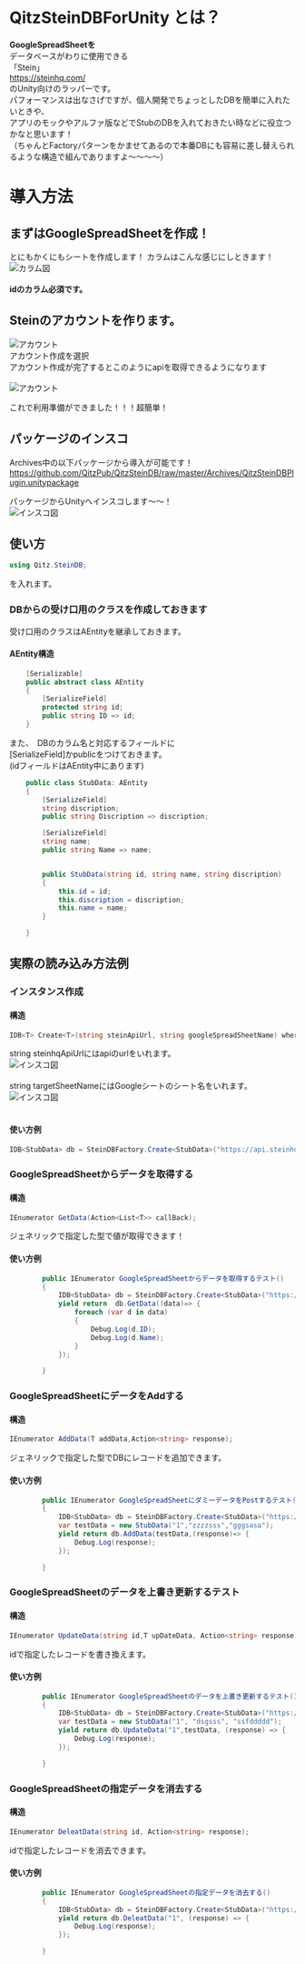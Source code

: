 # QitzSteinDBForUnity とは？

**GoogleSpreadSheetを**<br>
データベースがわりに使用できる<br>
「Stein」<br>
https://steinhq.com/
<br>のUnity向けのラッパーです。<br>
パフォーマンスは出なさげですが、個人開発でちょっとしたDBを簡単に入れたいときや、<br>
アプリのモックやアルファ版などでStubのDBを入れておきたい時などに役立つかなと思います！<br>
（ちゃんとFactoryパターンをかませてあるので本番DBにも容易に差し替えられるような構造で組んでありますよ〜〜〜〜）<br>

# 導入方法

## まずはGoogleSpreadSheetを作成！

とにもかくにもシートを作成します！
カラムはこんな感じにしときます！
![カラム図](https://i.gyazo.com/69a7bcb0cb98c605b296db81fa24b72e.png "カラム")<br>
<br>
**idのカラム必須です。**

## Steinのアカウントを作ります。

![アカウント](https://i.gyazo.com/e4d6a95b15cc31b1abb7d39616684b48.png "アカウント")<br>
アカウント作成を選択<br>
アカウント作成が完了するとこのようにapiを取得できるようになります<br>
<br>
![アカウント](https://i.gyazo.com/e714f41414e63fa55bbb0df893e99a5f.png "アカウント")<br>

これで利用準備ができました！！！超簡単！<br>

## パッケージのインスコ

Archives中の以下パッケージから導入が可能です！<br>
https://github.com/QitzPub/QitzSteinDB/raw/master/Archives/QitzSteinDBPlugin.unitypackage

パッケージからUnityへインスコします〜〜！<br>
![インスコ図](https://i.gyazo.com/33c9b746a8ee226278a1b6d4a43cffce.png "インスコ")<br>


##  使い方

```C#
using Qitz.SteinDB;
```
を入れます。

### DBからの受け口用のクラスを作成しておきます

受け口用のクラスはAEntityを継承しておきます。<br>

#### AEntity構造

```C#
    [Serializable]
    public abstract class AEntity
    {
        [SerializeField]
        protected string id;
        public string ID => id;
    }
```


また、　DBのカラム名と対応するフィールドに<br>
[SerializeField]かpublicをつけておきます。<br>
(idフィールドはAEntity中にあります)

```C#
    public class StubData: AEntity
    {
        [SerializeField]
        string discription;
        public string Discription => discription;

        [SerializeField]
        string name;
        public string Name => name;


        public StubData(string id, string name, string discription)
        {
            this.id = id;
            this.discription = discription;
            this.name = name;
        }

    }
```

##  実際の読み込み方法例


### インスタンス作成

#### 構造
```C#
IDB<T> Create<T>(string steinApiUrl, string googleSpreadSheetName) where T : AEntity
```

string steinhqApiUrlにはapiのurlをいれます。<br>
![インスコ図](https://i.gyazo.com/58e004f245abf906250bf1bb52b28404.png "インスコ")<br>
<br>
string targetSheetNameにはGoogleシートのシート名をいれます。<br>
![インスコ図](https://i.gyazo.com/ab2a1d70a9f2b7c49068dc229f13bbf6.png "インスコ")<br>
<br>

#### 使い方例
```C#
IDB<StubData> db = SteinDBFactory.Create<StubData>("https://api.steinhq.com/v1/storages/5d6093ecbb4eaf04c5eaa2b5", "test_data");
```

### GoogleSpreadSheetからデータを取得する

#### 構造
```C#
IEnumerator GetData(Action<List<T>> callBack);
```
ジェネリックで指定した型で値が取得できます！

#### 使い方例
```C#
        public IEnumerator GoogleSpreadSheetからデータを取得するテスト()
        {
            IDB<StubData> db = SteinDBFactory.Create<StubData>("https://api.steinhq.com/v1/storages/5d6093ecbb4eaf04c5eaa2b5", "test_data");
            yield return  db.GetData((data)=> {
                foreach (var d in data)
                {
                    Debug.Log(d.ID);
                    Debug.Log(d.Name);
                }
            });

        }
```

### GoogleSpreadSheetにデータをAddする

#### 構造
```C#
IEnumerator AddData(T addData,Action<string> response);
```
ジェネリックで指定した型でDBにレコードを追加できます。

#### 使い方例
```C#
        public IEnumerator GoogleSpreadSheetにダミーデータをPostするテスト()
        {
            IDB<StubData> db = SteinDBFactory.Create<StubData>("https://api.steinhq.com/v1/storages/5d6093ecbb4eaf04c5eaa2b5", "test_data");
            var testData = new StubData("1","zzzzsss","gggsasa");
            yield return db.AddData(testData,(response)=> {
                Debug.Log(response);
            });

        }
```

### GoogleSpreadSheetのデータを上書き更新するテスト

#### 構造
```C#
IEnumerator UpdateData(string id,T upDateData, Action<string> response);
```
idで指定したレコードを書き換えます。

#### 使い方例
```C#
        public IEnumerator GoogleSpreadSheetのデータを上書き更新するテスト()
        {
            IDB<StubData> db = SteinDBFactory.Create<StubData>("https://api.steinhq.com/v1/storages/5d6093ecbb4eaf04c5eaa2b5", "test_data");
            var testData = new StubData("1", "dsgsss", "ssfddddd");
            yield return db.UpdateData("1",testData, (response) => {
                Debug.Log(response);
            });

        }
```


### GoogleSpreadSheetの指定データを消去する

#### 構造
```C#
IEnumerator DeleatData(string id, Action<string> response);
```
idで指定したレコードを消去できます。


#### 使い方例
```C#
        public IEnumerator GoogleSpreadSheetの指定データを消去する()
        {
            IDB<StubData> db = SteinDBFactory.Create<StubData>("https://api.steinhq.com/v1/storages/5d6093ecbb4eaf04c5eaa2b5", "test_data");
            yield return db.DeleatData("1", (response) => {
                Debug.Log(response);
            });

        }
```






